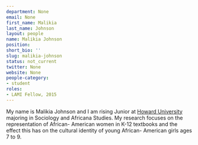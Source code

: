 ```yaml
---
department: None
email: None
first_name: Malikia
last_name: Johnson
layout: people
name: Malikia Johnson
position:
short_bio: ''
slug: malikia-johnson
status: not_current
twitter: None
website: None
people-category:
- student
roles:
- LAMI Fellow, 2015
---
```


My name is Malikia Johnson and I am rising Junior at [Howard University](http://www2.howard.edu/) majoring in Sociology and Africana Studies. My research focuses on the representation of African- American women in K-12 textbooks and the effect this has on the cultural identity of young African- American girls ages 7 to 9.
